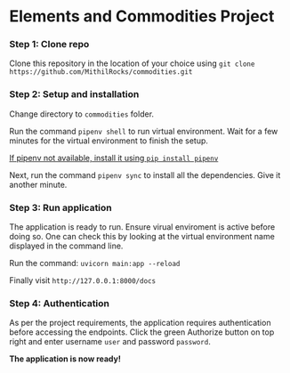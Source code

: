 # Elements and Commodities Project

### Step 1: Clone repo
Clone this repository in the location of your choice using `git clone https://github.com/MithilRocks/commodities.git`

### Step 2: Setup and installation 
Change directory to `commodities` folder.

Run the command `pipenv shell` to run virtual environment. Wait for a few minutes for the virtual environment to finish the setup.

[If pipenv not available, install it using `pip install pipenv`](https://pypi.org/project/pipenv/)

Next, run the command `pipenv sync` to install all the dependencies. Give it another minute. 

### Step 3: Run application
The application is ready to run. Ensure virual enviroment is active before doing so. One can check this by looking at the virtual environment name displayed in the command line.

Run the command: `uvicorn main:app --reload`

Finally visit `http://127.0.0.1:8000/docs`

### Step 4: Authentication
As per the project requirements, the application requires authentication before accessing the endpoints. Click the green Authorize button on top right and enter username `user` and password `password`.

**The application is now ready!**
